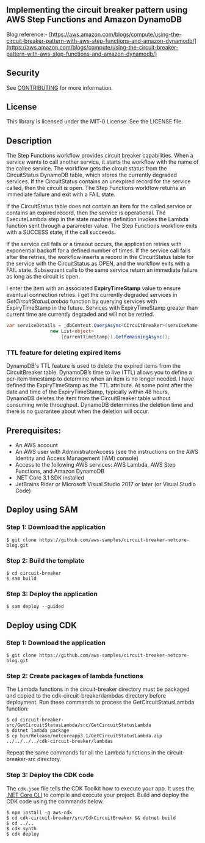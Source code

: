 ## Implementing the circuit breaker pattern using AWS Step Functions and Amazon DynamoDB

Blog reference:- [https://aws.amazon.com/blogs/compute/using-the-circuit-breaker-pattern-with-aws-step-functions-and-amazon-dynamodb/](https://aws.amazon.com/blogs/compute/using-the-circuit-breaker-pattern-with-aws-step-functions-and-amazon-dynamodb/) 

## Security

See [CONTRIBUTING](CONTRIBUTING.md#security-issue-notifications) for more information.

## License

This library is licensed under the MIT-0 License. See the LICENSE file.

## Description

The Step Functions workflow provides circuit breaker capabilities. When a service wants to call another service, it starts the workflow with the name of the callee service. The workflow gets the circuit status from the CircuitStatus DynamoDB table, which stores the currently degraded services. If the CircuitStatus contains an unexpired record for the service called, then the circuit is open. The Step Functions workflow returns an immediate failure and exit with a FAIL state.

If the CircuitStatus table does not contain an item for the called service or contains an expired record, then the service is operational. The ExecuteLambda step in the state machine definition invokes the Lambda function sent through a parameter value. The Step Functions workflow exits with a SUCCESS state, if the call succeeds.

If the service call fails or a timeout occurs, the application retries with exponential backoff for a defined number of times. If the service call fails after the retries, the workflow inserts a record in the CircuitStatus table for the service with the CircuitStatus as OPEN, and the workflow exits with a FAIL state. Subsequent calls to the same service return an immediate failure as long as the circuit is open.

I enter the item with an associated **ExpiryTimeStamp** value to ensure eventual connection retries. I get the currently degraded services in *GetCircuitStatusLambda* function by querying services with ExpiryTimeStamp in the future. Services with ExpiryTimeStamp greater than current time are currently degraded and will not be retried.

```cs
var serviceDetails = _dbContext.QueryAsync<CircuitBreaker>(serviceName, QueryOperator.GreaterThan,
                new List<object>
                    {currentTimeStamp}).GetRemainingAsync();
```

### TTL feature for deleting expired items

DynamoDB's TTL feature is used to delete the expired items from the CircuitBreaker table. DynamoDB’s time to live (TTL) allows you to define a per-item timestamp to determine when an item is no longer needed. I have defined the ExpiryTimeStamp as the TTL attribute. At some point after the date and time of the ExpiryTimeStamp, typically within 48 hours, DynamoDB deletes the item from the CircuitBreaker table without consuming write throughput. DynamoDB determines the deletion time and there is no guarantee about when the deletion will occur. 


## Prerequisites:

-	An AWS account
-	An AWS user with AdministratorAccess (see the instructions on the AWS Identity and Access Management (IAM) console)
-	Access to the following AWS services: AWS Lambda, AWS Step Functions, and Amazon DynamoDB
-	.NET Core 3.1 SDK installed
-	JetBrains Rider or Microsoft Visual Studio 2017 or later (or Visual Studio Code)


## Deploy using SAM

### Step 1: Download the application

```shell
$ git clone https://github.com/aws-samples/circuit-breaker-netcore-blog.git
```

### Step 2: Build the template

```shell
$ cd circuit-breaker
$ sam build
```

### Step 3: Deploy the application

```shell
$ sam deploy --guided
```

## Deploy using CDK

### Step 1: Download the application

```shell
$ git clone https://github.com/aws-samples/circuit-breaker-netcore-blog.git
```

### Step 2: Create packages of lambda functions

The Lambda functions in the circuit-breaker directory must be packaged and copied to the cdk-circuit-breaker\lambdas directory before deployment. Run these commands to process the GetCircuitStatusLambda function:

```shell
$ cd circuit-breaker-src/GetCircuitStatusLambda/src/GetCircuitStatusLambda
$ dotnet lambda package
$ cp bin/Release/netcoreapp3.1/GetCircuitStatusLambda.zip ../../../../cdk-circuit-breaker/lambdas
```

Repeat the same commands for all the Lambda functions in the circuit-breaker-src directory.

### Step 3: Deploy the CDK code

The `cdk.json` file tells the CDK Toolkit how to execute your app. It uses the [.NET Core CLI](https://docs.microsoft.com/dotnet/articles/core/) to compile and execute your project. Build and deploy the CDK code using the commands below.

```shell
$ npm install -g aws-cdk
$ cd cdk-circuit-breaker/src/CdkCircuitBreaker && dotnet build
$ cd ../..
$ cdk synth
$ cdk deploy
```
